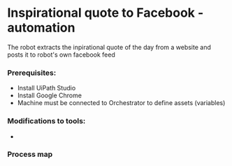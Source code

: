 # Inspirational quote to Facebook -automation
The robot extracts the inpirational quote of the day from a website and posts it to robot's own facebook feed

### Prerequisites:
* Install UiPath Studio
* Install Google Chrome
* Machine must be connected to Orchestrator to define assets (variables)

### Modifications to tools:
 * 
 
 ### Process map
